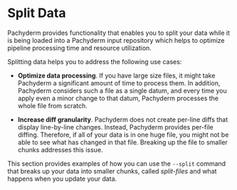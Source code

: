 # Split Data

Pachyderm provides functionality that enables you to split your data while it is
being loaded into a Pachyderm input repository which helps to optimize pipeline
processing time and resource utilization.

Splitting data helps you to address the following use cases:

-   **Optimize data processing**. If you have large size files, it might take
    Pachyderm a significant amount of time to process them. In addition,
    Pachyderm considers such a file as a single datum, and every time you apply
    even a minor change to that datum, Pachyderm processes the whole file from
    scratch.

-   **Increase diff granularity**. Pachyderm does not create per-line diffs that
    display line-by-line changes. Instead, Pachyderm provides per-file diffing.
    Therefore, if all of your data is in one huge file, you might not be able to
    see what has changed in that file. Breaking up the file to smaller chunks
    addresses this issue.

This section provides examples of how you can use the `--split` command that
breaks up your data into smaller chunks, called _split-files_ and what happens
when you update your data.
